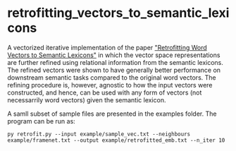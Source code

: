 # retrofitting_vectors_to_semantic_lexicons

A vectorized iterative implementation of the paper ["Retrofitting Word Vectors to Semantic Lexicons"](https://aclanthology.org/N15-1184.pdf) in which the vector space representations are further refined using relational information from the semantic lexicons. The refined vectors were shown to have generally better performance on downstream semantic tasks compared to the original word vectors. The refining procedure is, however, agnostic to how the input vectors were constructed, and hence, can be used with any form of vectors (not necessarrily word vectors) given the semantic lexicon. 

A samll subset of sample files are presented in the examples folder. The program can be run as:

```
py retrofit.py --input example/sample_vec.txt --neighbours example/framenet.txt --output example/retrofitted_emb.txt --n_iter 10
```